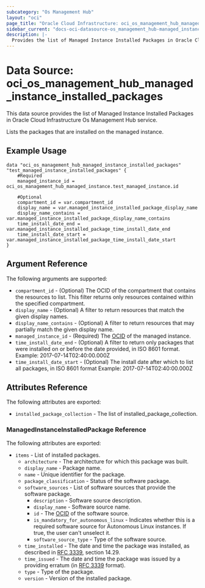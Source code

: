 ```yaml
---
subcategory: "Os Management Hub"
layout: "oci"
page_title: "Oracle Cloud Infrastructure: oci_os_management_hub_managed_instance_installed_packages"
sidebar_current: "docs-oci-datasource-os_management_hub-managed_instance_installed_packages"
description: |-
  Provides the list of Managed Instance Installed Packages in Oracle Cloud Infrastructure Os Management Hub service
---
```


# Data Source: oci_os_management_hub_managed_instance_installed_packages
This data source provides the list of Managed Instance Installed Packages in Oracle Cloud Infrastructure Os Management Hub service.

Lists the packages that are installed on the managed instance.


## Example Usage

```hcl
data "oci_os_management_hub_managed_instance_installed_packages" "test_managed_instance_installed_packages" {
	#Required
	managed_instance_id = oci_os_management_hub_managed_instance.test_managed_instance.id

	#Optional
	compartment_id = var.compartment_id
	display_name = var.managed_instance_installed_package_display_name
	display_name_contains = var.managed_instance_installed_package_display_name_contains
	time_install_date_end = var.managed_instance_installed_package_time_install_date_end
	time_install_date_start = var.managed_instance_installed_package_time_install_date_start
}
```

## Argument Reference

The following arguments are supported:

* `compartment_id` - (Optional) The OCID of the compartment that contains the resources to list. This filter returns only resources contained within the specified compartment.
* `display_name` - (Optional) A filter to return resources that match the given display names.
* `display_name_contains` - (Optional) A filter to return resources that may partially match the given display name.
* `managed_instance_id` - (Required) The [OCID](https://docs.cloud.oracle.com/iaas/Content/General/Concepts/identifiers.htm) of the managed instance.
* `time_install_date_end` - (Optional) A filter to return only packages that were installed on or before the date provided, in ISO 8601 format.  Example: 2017-07-14T02:40:00.000Z 
* `time_install_date_start` - (Optional) The install date after which to list all packages, in ISO 8601 format  Example: 2017-07-14T02:40:00.000Z 


## Attributes Reference

The following attributes are exported:

* `installed_package_collection` - The list of installed_package_collection.

### ManagedInstanceInstalledPackage Reference

The following attributes are exported:

* `items` - List of installed packages.
	* `architecture` - The architecture for which this package was built.
	* `display_name` - Package name.
	* `name` - Unique identifier for the package.
	* `package_classification` - Status of the software package.
	* `software_sources` - List of software sources that provide the software package.
		* `description` - Software source description.
		* `display_name` - Software source name.
		* `id` - The [OCID](https://docs.cloud.oracle.com/iaas/Content/General/Concepts/identifiers.htm) of the software source.
		* `is_mandatory_for_autonomous_linux` - Indicates whether this is a required software source for Autonomous Linux instances. If true, the user can't unselect it.
		* `software_source_type` - Type of the software source.
	* `time_installed` - The date and time the package was installed, as described in [RFC 3339](https://tools.ietf.org/rfc/rfc3339), section 14.29. 
	* `time_issued` - The date and time the package was issued by a providing erratum (in [RFC 3339](https://tools.ietf.org/rfc/rfc3339) format). 
	* `type` - Type of the package.
	* `version` - Version of the installed package.

